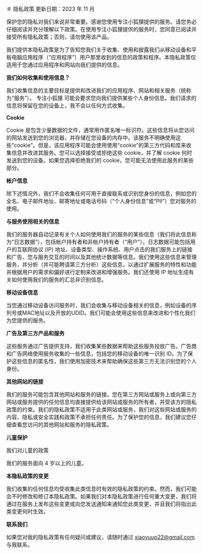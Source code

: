 ＃ 隐私政策
更新日期：2023 年 11 月

保护您的隐私对我们来说非常重要。感谢您使用专注小狐狸提供的服务。请您务必仔细阅读并充分理解以下政策。在使用专注小狐狸提供的服务时，您同意已阅读并接受所有隐私政策；否则，请勿使用该产品。

我们提供本隐私政策是为了告知您我们关于收集、使用和披露我们从移动设备和平板电脑应用程序（“应用程序”）用户那里收到的信息的政策和程序。本隐私政策仅适用于您通过应用程序和网站向我们提供的信息。

**我们如何收集和使用信息？**

我们收集信息的主要目标是提供和改进我们的应用程序、网站和相关服务（统称为“服务”）。 专注小狐狸 可能会要求您向我们提供某些个人身份信息。我们请求的信息将保留在您的设备上，我不会以任何方式收集。

**Cookie**

Cookie 是包含少量数据的文件，通常用作匿名唯一标识符。这些信息将从您访问的网站发送到您的浏览器，并存储在您设备的内存中。该服务不明确使用这些“cookie”。但是，该应用程序可能会使用使用“cookie”的第三方代码和库来收集信息并改进其服务。您可以选择接受或拒绝这些 cookie，并了解 cookie 何时发送到您的设备。如果您选择拒绝我们的 cookie，您可能无法使用此服务的某些部分。

**帐户信息**

除下述情况外，我们不会收集任何可用于直接联系或识别您身份的信息，例如您的全名、电子邮件地址、邮寄地址或电话号码（“个人身份信息”或“PII”）您对服务的使用。

**与服务使用相关的信息**

我们的服务器自动记录有关个人如何使用我们的服务的某些信息（我们将此信息称为“日志数据”），包括帐户持有者和非帐户持有者（“用户”）。日志数据可能包括用户的互联网协议 (IP) 地址、设备类型、操作系统、用户点击的我们服务上的链接和广告、您与服务交互的时间以及其他统计数据等信息。我们使用这些信息来管理服务，并分析（并可能聘请第三方分析）这些信息，以通过扩展服务的特性和功能并根据用户的需求和偏好进行定制来改进和增强服务。我们还使用 IP 地址生成有关如何使用我们的服务的汇总非识别信息。

**移动设备信息**

当您通过移动设备访问服务时，我们会收集与移动设备相关的信息，例如设备的序列号或MAC地址以及开放的UDID。我们可能会使用这些信息来改进和个性化我们为您提供的服务。

**广告及第三方产品和服务**

这些服务通过广告提供支持，我们收集某些数据来帮助这些服务投放广告。广告商和广告网络使用服务收集的一些信息，包括您的移动设备的唯一识别 ID。为了保护这些信息的匿名性，我们使用加密技术来帮助确保这些第三方无法识别您的个人身份。

**其他网站的链接**

我们的服务可能包含其他网站和服务的链接。您在第三方网站或服务上或向第三方网站或服务提供的任何信息均直接提供给该网站或服务的所有者，并受该方的隐私政策的约束。我们的隐私政策不适用于此类网站或服务，我们对这些网站或服务的内容、隐私或安全实践和政策不承担任何责任。为了保护您的信息，我们建议您仔细查看您访问的其他网站和服务的隐私政策。

**儿童保护**

我们对儿童的政策

我们的服务面向 4 岁以上的儿童。

**本隐私政策的变更**

我们收集的任何信息均受收集此类信息时有效的隐私政策的约束。然而，我们可能会不时修改和修订本隐私政策。如果我们对本隐私政策进行任何重大变更，我们将通过在服务上发布这些变更或向您发送通知来通知您此类变更，并且我们将指出此类变更何时生效。

**联系我们**

如果您对我的隐私政策有任何疑问或建议，请随时通过 xiaoyuup22@gmail.com 与我联系。
